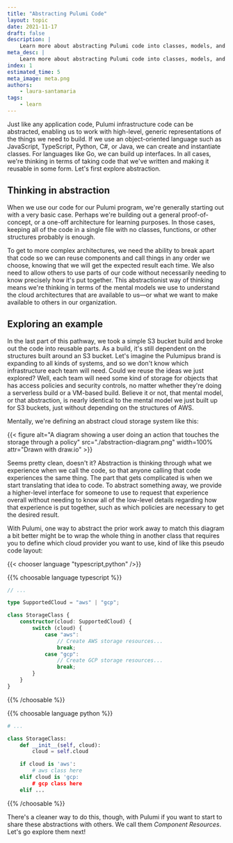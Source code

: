 ```yaml
---
title: "Abstracting Pulumi Code"
layout: topic
date: 2021-11-17
draft: false
description: |
    Learn more about abstracting Pulumi code into classes, models, and objects.
meta_desc: |
    Learn more about abstracting Pulumi code into classes, models, and objects.
index: 1
estimated_time: 5
meta_image: meta.png
authors:
    - laura-santamaria
tags:
    - learn
---
```


Just like any application code, Pulumi infrastructure code can be abstracted, enabling us to work with high-level, generic representations of the things we need to build. If we use an object-oriented language such as JavaScript, TypeScript, Python, C#, or Java, we can create and instantiate classes. For languages like Go, we can build up interfaces. In all cases, we're thinking in terms of taking code that we've written and making it reusable in some form. Let's first explore abstraction.

## Thinking in abstraction

When we use our code for our Pulumi program, we're generally starting out with a very basic case. Perhaps we're building out a general proof-of-concept, or a one-off architecture for learning purposes. In those cases, keeping all of the code in a single file with no classes, functions, or other structures probably is enough.

To get to more complex architectures, we need the ability to break apart that code so we can reuse components and call things in any order we choose, knowing that we will get the expected result each time. We also need to allow others to use parts of our code without necessarily needing to know precisely how it's put together. This abstractionist way of thinking means we're thinking in terms of the mental models we use to understand the cloud architectures that are available to us&mdash;or what we want to make available to others in our organization.

## Exploring an example

In the last part of this pathway, we took a simple S3 bucket build and broke out the code into reusable parts. As a build, it's still dependent on the structures built around an S3 bucket. Let's imagine the Pulumipus brand is expanding to all kinds of systems, and so we don't know which infrastructure each team will need. Could we reuse the ideas we just explored? Well, each team will need some kind of storage for objects that has access policies and security controls, no matter whether they're doing a serverless build or a VM-based build. Believe it or not, that mental model, or that abstraction, is nearly identical to the mental model we just built up for S3 buckets, just without depending on the structures of AWS.

Mentally, we're defining an abstract cloud storage system like this:

{{< figure alt="A diagram showing a user doing an action that touches the storage through a policy" src="./abstraction-diagram.png" width=100% attr="Drawn with draw.io" >}}

Seems pretty clean, doesn't it? Abstraction is thinking through what we experience when we call the code, so that anyone calling that code experiences the same thing. The part that gets complicated is when we start translating that idea to code. To abstract something away, we provide a higher-level interface for someone to use to request that experience overall without needing to know all of the low-level details regarding how that experience is put together, such as which policies are necessary to get the desired result.

With Pulumi, one way to abstract the prior work away to match this diagram a bit better might be to wrap the whole thing in another class that requires you to define which cloud provider you want to use, kind of like this pseudo code layout:

{{< chooser language "typescript,python" />}}

{{% choosable language typescript %}}

```typescript
// ...

type SupportedCloud = "aws" | "gcp";

class StorageClass {
    constructor(cloud: SupportedCloud) {
        switch (cloud) {
            case "aws":
                // Create AWS storage resources...
                break;
            case "gcp":
                // Create GCP storage resources...
                break;
        }
    }
}
```

{{% /choosable %}}

{{% choosable language python %}}

```python
# ...

class StorageClass:
    def __init__(self, cloud):
        cloud = self.cloud

    if cloud is 'aws':
        # aws class here
    elif cloud is 'gcp:
        # gcp class here
    elif ...
```

{{% /choosable %}}

There's a cleaner way to do this, though, with Pulumi if you want to start to share these abstractions with others. We call them _Component Resources_. Let's go explore them next!

